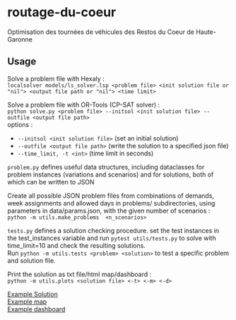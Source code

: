 # routage-du-coeur
Optimisation des tournées de véhicules des Restos du Coeur de Haute-Garonne

## Usage

Solve a problem file with Hexaly :  
```localsolver models/ls_solver.lsp <problem file> <init solution file or "nil"> <output file path or "nil"> <time limit>```  

Solve a problem file with OR-Tools (CP-SAT solver) :  
```python solve.py <problem file> --initsol <init solution file> --outfile <output file path>```  
options :
- ```--initsol <init solution file>``` (set an initial solution)  
- ```--outfile <output file path>``` (write the solution to a specified json file)
- ```--time_limit, -t <int>``` (time limit in seconds)

```problem.py``` defines useful data structures, including dataclasses for problem instances (variations and scenarios) and for solutions, both of which can be written to JSON  

Create all possible JSON problem files from combinations of demands, week assignments and allowed days in problems/ subdirectories, using parameters in data/params.json, with the given number of scenarios :  
```python -m utils.make_problems  <n_scenarios>```

```tests.py``` defines a solution checking procedure. set the test instances in the test_instances variable and run ```pytest utils/tests.py``` to solve with time_limit=10 and check the resulting solutions.  
Run ```python -m utils.tests <problem> <solution>``` to test a specific problem and solution file.

Print the solution as txt file/html map/dashboard :  
```python -m utils.plots <solution file> <-t> <-m> <-d>```

[Example Solution](solutions/example.txt)  
[Example map](solutions/example.html)  
[Example dashboard](solutions/example.pdf)  
